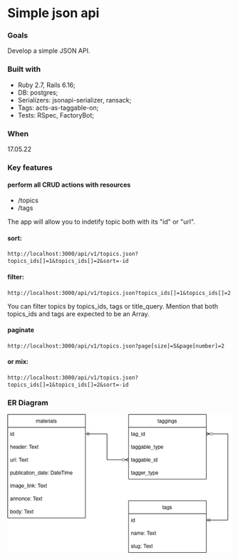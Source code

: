 # Simple json api

### Goals
Develop a simple JSON API.

### Built with
- Ruby 2.7, Rails 6.16;
- DB: postgres;
- Serializers: jsonapi-serializer, ransack;
- Tags: acts-as-taggable-on;
- Tests: RSpec, FactoryBot;
    
### When
17.05.22

### Key features
#### perform all CRUD actions with resources
- /topics
- /tags

The app will allow you to indetify topic both with its "id" or "url". 

#### sort:
```
http://localhost:3000/api/v1/topics.json?topics_ids[]=1&topics_ids[]=2&sort=-id

```

#### filter:
```
http://localhost:3000/api/v1/topics.json?topics_ids[]=1&topics_ids[]=2
```
You can filter topics by topics_ids, tags or title_query.
Mention that both topics_ids and tags are expected to be an Array.

#### paginate
```
http://localhost:3000/api/v1/topics.json?page[size]=5&page[number]=2
```

#### or mix:
```
http://localhost:3000/api/v1/topics.json?topics_ids[]=1&topics_ids[]=2&sort=-id
```

### ER Diagram
![alt text](https://github.com/peresvetjke/simple_json_api/blob/main/simple_json_api_v0.2.drawio.png?raw=true)
